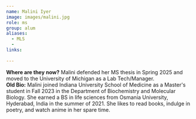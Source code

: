 ```yaml
---
name: Malini Iyer
image: images/malini.jpg
role: ms
group: alum
aliases:
  - MLS
  - 
links:
  
---
```

**Where are they now?**
Malini defended her MS thesis in Spring 2025 and moved to the University of Michigan as a Lab Tech/Manager. 
<br>
**Old Bio:** 
Malini joined Indiana University School of Medicine as a Master's student in Fall 2023 in the Department of Biochemistry and Molecular Biology. She earned a BS in life sciences from Osmania University, Hyderabad, India in the summer of 2021. She likes to read books, indulge in poetry, and watch anime in her spare time. 
